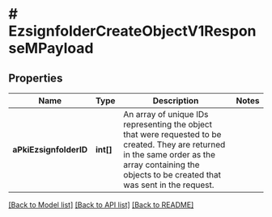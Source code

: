 # # EzsignfolderCreateObjectV1ResponseMPayload

## Properties

Name | Type | Description | Notes
------------ | ------------- | ------------- | -------------
**aPkiEzsignfolderID** | **int[]** | An array of unique IDs representing the object that were requested to be created.  They are returned in the same order as the array containing the objects to be created that was sent in the request. |

[[Back to Model list]](../../README.md#models) [[Back to API list]](../../README.md#endpoints) [[Back to README]](../../README.md)
